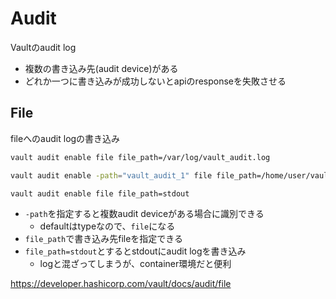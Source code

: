 # Audit

Vaultのaudit log

* 複数の書き込み先(audit device)がある
* どれか一つに書き込みが成功しないとapiのresponseを失敗させる


## File

fileへのaudit logの書き込み

```sh
vault audit enable file file_path=/var/log/vault_audit.log

vault audit enable -path="vault_audit_1" file file_path=/home/user/vault_audit.log

vault audit enable file file_path=stdout
```

* `-path`を指定すると複数audit deviceがある場合に識別できる
  * defaultはtypeなので、`file`になる
* `file_path`で書き込み先fileを指定できる
* `file_path=stdout`とするとstdoutにaudit logを書き込み
  * logと混ざってしまうが、container環境だと便利 


https://developer.hashicorp.com/vault/docs/audit/file